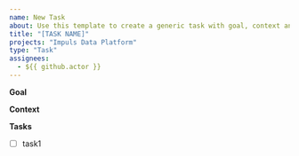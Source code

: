 ```yaml
---
name: New Task
about: Use this template to create a generic task with goal, context and sub-task list
title: "[TASK NAME]"
projects: "Impuls Data Platform"
type: "Task"
assignees: 
  - ${{ github.actor }}
---
```


**Goal**

**Context**

**Tasks**
- [ ] task1
